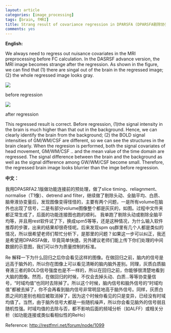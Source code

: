 ```yaml
---
layout: article
categories: [image_processing]  
tags: [brain, fMRI]
title: Strang result of covariance regression in DPARSFA (DPARSFA剔除协变量之后图像很奇怪)
comments: yes
---
```

<b>English:</b>

We always need to regress out nuisance covariates in the MRI preprocessing before FC calculation. In the DASRSF advance version, the MRI image becomes strange after the regression. As shown in the figure, we can find that (1) there are singal out of the brain in the regressed image; (2) the whole regressed image looks gray.

<p><img src="https://cloud.githubusercontent.com/assets/8384205/5212725/c2102630-7639-11e4-9fc5-04b77bd7a51f.png" align="middle"></p>
<p>before regression</p>

<p><img src="https://cloud.githubusercontent.com/assets/8384205/5212726/c39a6556-7639-11e4-881b-ebd509fe9b32.png" align="middle"></p>
<p>after regression</p>

This regressed result is correct. Before regression, (1)the signal intensity in the brain is much higher than that out in the background. Hence, we can clearly identify the brain from the background; (2) the BOLD signal intensities of GM/WM/CSF are different, so we can see the structures in the brain clearly. When the regresion is performed, both the signal covariates of head movement, GM/WM/CSF .. and the mean value of the time domain are regressed. The signal difference between the brain and the background as well as the signal difference among GW/WM/CSF become small. Therefore, the regressed brain image looks blurrier than the imge before regression.


<b>中文：</b>

我用DPASRFA2.1版做功能连接前的预处理，做了slice timing、reliagnment、normalise（T1像）、detrend and filter，继续做了剔除头动、全脑平均、白质、脑脊液协变量后，发现图像变得怪怪的，主要有两个问题，一是所有volume在脑外也出现了信号，二是有部分volume图像整个都是灰灰的，如图。过程中文件夹都正常生成了，后面的功能连接图也跑的顺利。
我单跑了剔除头动或剔除全脑平均等，并且用rest软件试了下，换成spm5等等，还是这种情况，为什么输入软件推荐的步骤，出来的结果却很奇怪呢。后来发现spm qq群里有几个人都是类似的情况，所以很希望老师们帮忙分析下，是那里的问题？如果这一步可以纠正，我还是希望用DPARSFA做，毕竟简单快捷。另外建议老师们能上传下你们处理的中间数据的示意图，我们可以作为质量控制的标准。


Re
解释一下为什么回归之后你会看见这样的图像。在做回归之前，脑内的信号是远高于脑外的，所以你在图像上可以看见清晰的脑内脑外差别。同理，灰质白质脑脊液三者的BOLD信号强度也是不一样的，所以在回归之前，你能够很清楚地看到大脑的图像。然而，在做回归的时候，不仅会去掉头动、白质…等等协变量信号，“时域均值”也同时去除掉了。所以这个时候，脑内信号和脑外信号的“时域均值”都被去掉了，你不会再看到脑内信号非常明显地高于脑外信号。同样，灰质白质之间的差别也相应被取消掉了，因为这个时候你看见的只是变异，已经没有时域均值了。当然，由于脑外信号大都是一些随机噪声，所以你会看见脑外的信号弱且随机性强。时域均值的去除与否，都不影响后面的频域分析（如ALFF）或相关分析（如功能连接或类似看相似性的ReHo）






Reference: <a target="_blank" href="http://restfmri.net/forum/node/1099">http://restfmri.net/forum/node/1099</a>





